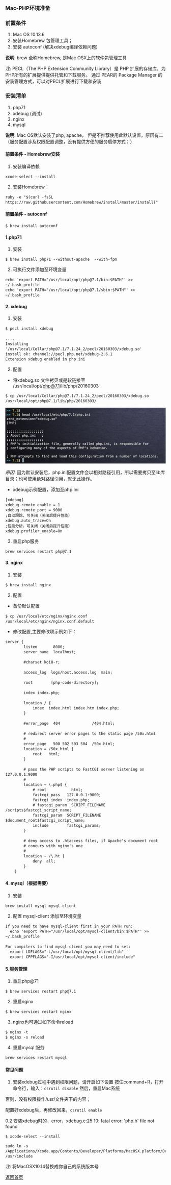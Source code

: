 ### Mac-PHP环境准备

### 前置条件
1. Mac OS 10.13.6
2. 安装Homebrew 包管理工具；
3. 安装 autoconf (解决xdebug编译依赖问题)

__说明__: brew 全称Homebrew, 是Mac OSX上的软件包管理工具


_注_: PECL（The PHP Extension Community Library）是 PHP 扩展的存储库，为 PHP所有的扩展提供提供托管和下载服务。
通过 PEAR的 Package Manager 的安装管理方式，可以对PECL扩展进行下载和安装

### 安装清单
1. php71
2. xdebug (调试)
3. nginx
4. mysql

__说明__: Mac OS默认安装了php, apache， 但是不推荐使用此默认设置，原因有二（服务配置涉及权限配置调整，没有提供方便的服务启停方式；）

#### 前置条件 - Homebrew安装
1. 安装编译依赖
```
xcode-select --install
```

2. 安装Homebrew：
```
ruby -e "$(curl -fsSL https://raw.githubusercontent.com/Homebrew/install/master/install)"
```

#### 前置条件 - autoconf
```
$ brew install autoconf
```

#### 1.php71
1. 安装
```
$ brew install php71 --without-apache  --with-fpm
```

2. 可执行文件添加至环境变量
```
echo 'export PATH="/usr/local/opt/php@7.1/bin:$PATH"' >> ~/.bash_profile
echo 'export PATH="/usr/local/opt/php@7.1/sbin:$PATH"' >> ~/.bash_profile
```

#### 2. xdebug
1. 安装

```
$ pecl install xdebug

....
Installing '/usr/local/Cellar/php@7.1/7.1.24_2/pecl/20160303/xdebug.so'
install ok: channel://pecl.php.net/xdebug-2.6.1
Extension xdebug enabled in php.ini
```

2. 配置
* 将xdebug.so 文件拷贝或是软链接至 /usr/local/opt/php@7.1/lib/php/20160303

```
$ cp /usr/local/Cellar/php@7.1/7.1.24_2/pecl/20160303/xdebug.so /usr/local/opt/php@7.1/lib/php/20160303/
```

![Image](images/xdebug-conf.png)

_原因_: 因为默认安装后，php.ini配置文件会以相对路径引用，所以需要拷贝至lib库目录；也可使用绝对路径引用，就无此操作。

* xdebug示例配置，添加至php.ini
```
[xdebug]
xdebug.remote_enable = 1
xdebug.remote_port = 9000
;自动跟踪，可关闭（关闭后提升性能）
xdebug.auto_trace=On
;性能分析，可关闭（关闭后提升性能）
xdebug.profiler_enable=On
```

3. 重启php服务
```
brew services restart php@7.1
```

#### 3. nginx
1. 安装
```
$ brew install nginx
```

2. 配置

* 备份默认配置
```
$ cp /usr/local/etc/nginx/nginx.conf /usr/local/etc/nginx/nginx.conf.default
```

* 修改配置,主要修改项示例如下：
```
server {
        listen       8080;
        server_name  localhost;

        #charset koi8-r;

        access_log  logs/host.access.log  main;

	    root        [php-code-directory];

        index index.php;

        location / {
            index  index.html index.htm index.php;
        }

        #error_page  404              /404.html;

        # redirect server error pages to the static page /50x.html
        #
        error_page   500 502 503 504  /50x.html;
        location = /50x.html {
            root   html;
        }

        # pass the PHP scripts to FastCGI server listening on 127.0.0.1:9000
        #
        location ~ \.php$ {
            # root           html;
            fastcgi_pass   127.0.0.1:9000;
            fastcgi_index  index.php;
            # fastcgi_param  SCRIPT_FILENAME  /scripts$fastcgi_script_name;
            fastcgi_param  SCRIPT_FILENAME  $document_root$fastcgi_script_name;
            include        fastcgi_params;
        }

        # deny access to .htaccess files, if Apache's document root
        # concurs with nginx's one
        #
        location ~ /\.ht {
            deny  all;
        }
    }
```


#### 4. mysql（根据需要）
1. 安装
```
brew install mysql mysql-client
```

2. 配置 mysql-client 添加至环境变量

```
If you need to have mysql-client first in your PATH run:
  echo 'export PATH="/usr/local/opt/mysql-client/bin:$PATH"' >> ~/.bash_profile

For compilers to find mysql-client you may need to set:
  export LDFLAGS="-L/usr/local/opt/mysql-client/lib"
  export CPPFLAGS="-I/usr/local/opt/mysql-client/include"
```


#### 5.服务管理
1. 重启php@71
```
$ brew services restart php@7.1
```

2. 重启nginx
```
$ brew services restart nginx
```

3. nginx也可通过如下命令reload
```
$ nginx -t
$ nginx -s reload
```

4. 重启mysql 服务
```
brew services restart mysql
```

#### 常见问题
1. 安装xdebug过程中遇到权限问题，请开启如下设置
按住command+R，打开命令行，输入：```csrutil disable``` 然后，重启Mac系统

否则，没有权限操作/usr/文件夹下的内容；

配置好xdebug后，再修改回来，```csrutil enable```

0.2 安装xdebug时的，error，xdebug.c:25:10: fatal error: 'php.h' file not found
```
$ xcode-select --install
```

```
sudo ln -s /Applications/Xcode.app/Contents/Developer/Platforms/MacOSX.platform/Developer/SDKs/MacOSX10.14.sdk/usr/include /usr/include
```
_注_: 将MacOSX10.14替换成你自己的系统版本号

[返回首页](/index.html)